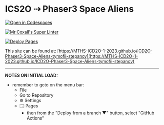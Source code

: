 # ICS2O ⇢ Phaser3 Space Aliens

[![Open in Codespaces](https://classroom.github.com/assets/launch-codespace-7f7980b617ed060a017424585567c406b6ee15c891e84e1186181d67ecf80aa0.svg)](https://classroom.github.com/open-in-codespaces?assignment_repo_id=14798648)

[![Mr Coxall's Super Linter](https://github.com/MTHS-ICD2O-1-2023/ICD2O-Phaser3-Space-Aliens-tymofii-stepanov/workflows/Mr%20Coxall's%20Super%20Linter/badge.svg)](https://github.com/MTHS-ICD2O-1-2023/ICD2O-Phaser3-Space-Aliens-tymofii-stepanov/actions)

[![Deploy Pages](https://github.com/MTHS-ICD2O-1-2023/ICD2O-Phaser3-Space-Aliens-tymofii-stepanov/workflows/Deploy%20Pages/badge.svg)](https://github.com/MTHS-ICD2O-1-2023/ICD2O-Phaser3-Space-Aliens-tymofii-stepanov/actions)

This site can be found at: [https://MTHS-ICD2O-1-2023.github.io/ICD2O-Phaser3-Space-Aliens-tymofii-stepanov](https://MTHS-ICD2O-1-2023.github.io/ICD2O-Phaser3-Space-Aliens-tymofii-stepanov)

---

**NOTES ON INITIAL LOAD:**
- remember to goto on the menu bar:
  - File
  - Go to Repository
  - ⚙ Settings
  - 🗔 Pages
    - then from the "Deploy from a branch ▼" button, select "GitHub Actions"
